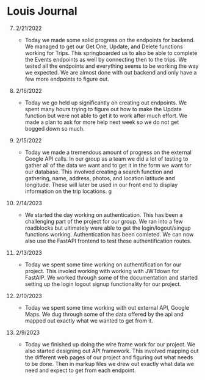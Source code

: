 # Louis Journal

7. 2/21/2022

   - Today we made some solid progress on the endpoints for backend. We managed to get our Get One, Update, and Delete functions working for Trips. This springboarded us to also be able to complete the Events endpoints as well by connecting then to the trips. We tested all the endpoints and everything seems to be working the way we expected. We are almost done with out backend and only have a few more endpoints to figure out.

8. 2/16/2022

   - Today we go held up significantly on creating out endpoints. We spent many hours trying to figure out how to make the Update function but were not able to get it to work after much effort. We made a plan to ask for more help next week so we do not get bogged down so much.

9. 2/15/2022

   - Today we made a tremendous amount of progress on the external Google API calls. In our group as a team we did a lot of testing to gather all of the data we want and to get it in the form we want for our database. This involved creating a search function and gathering, name, address, photos, and location latitude and longitude. These will later be used in our front end to display information on the trip locations.
g
10. 2/14/2023

    - We started the day working on authentication. This has been a challenging part of the project for our group. We ran into a few roadblocks but ultimately were able to get the login/logout/singup functions working. Authentication has been comleted. We can now also use the FastAPI frontend to test these authentification routes.

11. 2/13/2023

    - Today we spent some time working on authentification for our project. This involed working with working with JWTdown for FastAIP. We worked through some of the documentation and started setting up the login logout signup functionality for our project.

12. 2/10/2023

    - Today we spent some time working with out external API, Google Maps. We dug through some of the data offered by the api and mapped out exactly what we wanted to get from it.

13. 2/9/2023
    - Today we finished up doing the wire frame work for our project. We also started designing out API framework. This involved mapping out the different web pages of our project and figuring out what needs to be done. Then in markup files we drew out exactly what data we need and expect to get from each endpoint.
